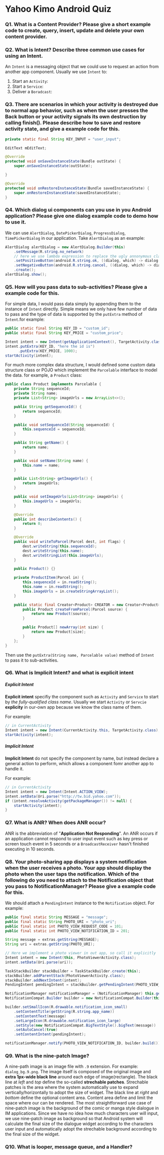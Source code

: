 # Yahoo Kimo Android Quiz

### Q1. What is a Content Provider? Please give a short example code to create, query, insert, update and delete your own content provider.

### Q2. What is Intent? Describe three common use cases for using an Intent.
An `Intent` is a messaging object that we could use to request an action from another app component. Usually we use `Intent` to:

1. Start an `Activity`:
2. Start a `Service`:
3. Deliver a `Boradcast`:

### Q3. There are scenarios in which your activity is destroyed due to normal app behavior, such as when the user presses the Back button or your activity signals its own destruction by calling finish(). Please describe how to save and restore activity state, and give a example code for this.
```java
private static final String KEY_INPUT = "user_input";

EditText mEditText;

@Override
protected void onSaveInstanceState(Bundle outState) {
    super.onSaveInstanceState(outState);

}

@Override
protected void onRestoreInstanceState(Bundle savedInstanceState) {
    super.onRestoreInstanceState(savedInstanceState);
}
```

### Q4. Which dialog ui components can you use in you Android application? Please give one dialog example code to demo how to use it.
We can use `AlertDialog`, `DatePickerDialog`, `ProgressDialog`, `TimePickerDialog` in our application. Take `AlertDialog` as an example:

```java
AlertDialog alertDialog = new AlertDialog.Builder(this)
    .setMessage(R.string.no_network)
    // here we use lambda expression to replace the ugly annonymous class
    .setPositiveButton(android.R.string.ok, ((dialog, which) -> dialog.dismiss()))
    .setNegativeButton(android.R.string.cancel, ((dialog, which) -> dialog.dismiss()))
    .create();
alertDialog.show();
```

### Q5. How will you pass data to sub-activities? Please give a example code for this. 
For simple data, I would pass data simply by appending them to the instance of `Intent` directly. Simple means we only have few number of data to pass and the type of data is supported by the `putExtra` method of `Intent`.for example:

```java
public static final String KEY_ID = "custom_id";
public static final String KEY_PRICE = "custom_price";

Intent intent = new Intent(getApplicationContext(), TargetActivity.class);
intent.putExtra(KEY_ID, "here the id is")
      .putExtra(KEY_PRICE, 1000);
startActivity(intent);
```

For much more complex data structure, I would defined some custom data structure class or POJO which implement the `Parcelable` interface to model the data. for example, a `Product` class:

```java
public class Product implements Parcelable {
    private String sequenceId;
    private String name;
    private List<String> imageUrls = new ArrayList<>();

    public String getSequenceId() {
        return sequenceId;
    }

    public void setSequenceId(String sequenceId) {
        this.sequenceId = sequenceId;
    }

    public String getName() {
        return name;
    }

    public void setName(String name) {
        this.name = name;
    }

    public List<String> getImageUrls() {
        return imageUrls;
    }

    public void setImageUrls(List<String> imageUrls) {
        this.imageUrls = imageUrls;
    }

    @Override
    public int describeContents() {
        return 0;
    }

    @Override
    public void writeToParcel(Parcel dest, int flags) {
        dest.writeString(this.sequenceId);
        dest.writeString(this.name);
        dest.writeStringList(this.imageUrls);
    }

    public Product() {}

    private ProductItem(Parcel in) {
        this.sequenceId = in.readString();
        this.name = in.readString();
        this.imageUrls = in.createStringArrayList();
    }

    public static final Creator<Product> CREATOR = new Creator<Product>() {
        public Product createFromParcel(Parcel source) {
            return new Product(source);
        }

        public Product[] newArray(int size) {
            return new Product[size];
        }
    };
}
```

Then use the `putExtra(String name, Parcelable value)` method of `Intent` to pass it to sub-activities.

### Q6. What is Implicit Intent? and what is explicit intent
##### Explicit Intent
**Explicit intent** specifiy the component such as `Activity` and `Service` to start by *the fully-qualified class name*. Usually we start `Activity` or `Servcie` **explicity** in our-own app because we know the class name of them.

For example: 
```java
// in CurrentActivity
Intent intent = new Intent(CurrentActivity.this, TargetActivity.class);
startActivity(intent);
```

##### Implicit Intent
**Implicit Intent** do not specify the component by name, but instead declare a general action to perform, which allows a component fomr another app to handle it.

For example: 
```java
// in CurrentActivity
Intent intent = new Intent(Intent.ACTION_VIEW);
intent.setData(Uri.parse("http://tw.bid.yahoo.com"));
if (intent.resolveActivity(getPackageManager()) != null) {
    startActivity(intent);
}
```

### Q7. What is ANR? When does ANR occur?
ANR is the abbreviation of "**Application Not Responding**". An ANR occurs if an application cannot respond to user input event such as key press or screen touch event in 5 seconds or a `BroadcastReceiver` hasn't finished executing in 10 seconds.

### Q8. Your photo-sharing app displays a system notification when the user receives a photo. Your app should display the photo when the user taps the notification. Which of the following do you need to attach to the Notification object that you pass to NotificationManager?  Please give a example code for this.
We should attach a `PendingIntent` instance to the `Notification` object. For example:
```java
public final static String MESSAGE = "message";
public final static String PHOTO_URI = "photo_uri";
public final static int PHOTO_VIEW_REQUEST_CODE = 101;
public final static int PHOTO_VIEW_NOTIFICATION_ID = 201;

String message = extras.getString(MESSAGE);
String uri = extras.getString(PHOTO_URI);

// Here we implement a photo viewer in out app, so call it explicitly
Intent intent = new Intent(this, PhotoViewerActivity.class);
intent.setData(Uri.parse(uri));

TaskStackBuilder stackBuilder = TaskStackBuilder.create(this);
stackBuilder.addParentStack(PhotoViewerActivity.class);
stackBuilder.addNextIntent(intent);
PendingIntent pendingIntent = stackBuilder.getPendingIntent(PHOTO_VIEW_REQUEST_CODE, PendingIntent.FLAG_UPDATE_CURRENT);

NotificationManager notificationManager = (NotificationManager) this.getSystemService(Context.NOTIFICATION_SERVICE);
NotificationCompat.Builder builder = new NotificationCompat.Builder(this);

builder.setSmallIcon(R.drawable.notification_icon_small)
    .setContentTitle(getString(R.string.app_name))
    .setContentText(message)
    .setLargeIcon(R.drawable.notification_icon_large)
    .setStyle(new NotificationCompat.BigTextStyle().bigText(message))
    .setAutoCancel(true)
    .setContentIntent(pendingIntent);

notificationManager.notify(PHOTO_VIEW_NOTIFICATION_ID, builder.build());
```

### Q9. What is the nine-patch Image?
A nine-path image is an image file with `.9` extension. For example: `dialog_bg.9.png`. The image itself is composed of the original image and **extra 1px-wide black line** around each edge of image(rectangle). The black line at *left* and *top* define the so-called **strechable patches**. Strechable patches is the area where the system automatically use to expand vertically/horizontally to adopt the size of widget. The black line at *right* and *bottom* define the optional content area. Content area define and limit the space where our can be rendered.
The most straightforward use case of nine-patch image is the background of the comic or manga style dialogue in IM applications. Since we have no idea how much characters user will input, we use nine-patch image as background so that Android system will calculate the final size of the dialogue widget according to the characters user input and automatically adopt the strechable background according to the final size of the widget.

### Q10. What is looper, message queue, and a Handler?
